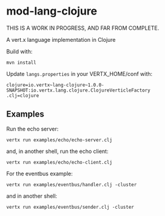 # mod-lang-clojure

THIS IS A WORK IN PROGRESS, AND FAR FROM COMPLETE.

A vert.x language implementation in Clojure

Build with:

    mvn install

Update `langs.properties` in your VERTX_HOME/conf with:

    clojure=io.vertx~lang-clojure~1.0.0-SNAPSHOT:io.vertx.lang.clojure.ClojureVerticleFactory
    .clj=clojure


## Examples

Run the echo server:

    vertx run examples/echo/echo-server.clj

and, in another shell, run the echo client:

    vertx run examples/echo/echo-client.clj

For the eventbus example:

    vertx run examples/eventbus/handler.clj -cluster
    
and in another shell:

    vertx run examples/eventbus/sender.clj -cluster
